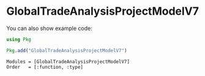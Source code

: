 # GlobalTradeAnalysisProjectModelV7


You can also show example code:
```julia
using Pkg

Pkg.add("GlobalTradeAnalysisProjectModelV7")

```



```@autodocs
Modules = [GlobalTradeAnalysisProjectModelV7]
Order   = [:function, :type]
```